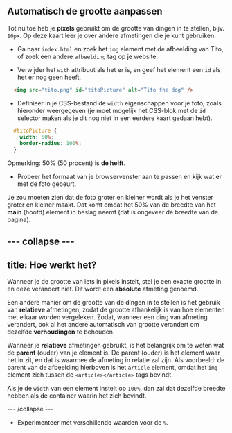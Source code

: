 ## Automatisch de grootte aanpassen

Tot nu toe heb je **pixels** gebruikt om de grootte van dingen in te stellen, bijv. `10px`. Op deze kaart leer je over andere afmetingen die je kunt gebruiken.

+ Ga naar `index.html` en zoek het `img` element met de afbeelding van Tito, of zoek een andere `afbeelding` tag op je website.

+ Verwijder het `with` attribuut als het er is, en geef het element een `id` als het er nog geen heeft.

```html
  <img src="tito.png" id="titoPicture" alt="Tito the dog" />
```

+ Definieer in je CSS-bestand de `width` eigenschappen voor je foto, zoals hieronder weergegeven (je moet mogelijk het CSS-blok met de `id` selector maken als je dit nog niet in een eerdere kaart gedaan hebt).

```css
  #titoPicture {
    width: 50%;
    border-radius: 100%;
  }
```

Opmerking: 50% (50 procent) is **de helft**.

+ Probeer het formaat van je browservenster aan te passen en kijk wat er met de foto gebeurt.

Je zou moeten zien dat de foto groter en kleiner wordt als je het venster groter en kleiner maakt. Dat komt omdat het 50% van de breedte van het **main** (hoofd) element in beslag neemt (dat is ongeveer de breedte van de pagina).

## \--- collapse \---

## title: Hoe werkt het?

Wanneer je de grootte van iets in pixels instelt, stel je een exacte grootte in en deze verandert niet. Dit wordt een **absolute** afmeting genoemd.

Een andere manier om de grootte van de dingen in te stellen is het gebruik van **relatieve** afmetingen, zodat de grootte afhankelijk is van hoe elementen met elkaar worden vergeleken. Zodat, wanneer een ding van afmeting verandert, ook al het andere automatisch van grootte verandert om dezelfde **verhoudingen** te behouden.

Wanneer je **relatieve** afmetingen gebruikt, is het belangrijk om te weten wat de **parent** (ouder) van je element is. De parent (ouder) is het element waar het in zit, en dat is waarmee de afmeting in relatie zal zijn. Als voorbeeld: de parent van de afbeelding hierboven is het `article` element, omdat het `img` element zich tussen de `<article></article>` tags bevindt.

Als je de `width` van een element instelt op `100%`, dan zal dat dezelfde breedte hebben als de container waarin het zich bevindt.

\--- /collapse \---

+ Experimenteer met verschillende waarden voor de `%`.